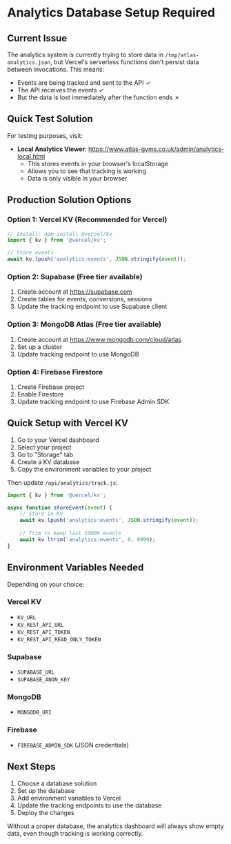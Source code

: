 # Analytics Database Setup Required

## Current Issue
The analytics system is currently trying to store data in `/tmp/atlas-analytics.json`, but Vercel's serverless functions don't persist data between invocations. This means:
- Events are being tracked and sent to the API ✓
- The API receives the events ✓
- But the data is lost immediately after the function ends ✗

## Quick Test Solution
For testing purposes, visit:
- **Local Analytics Viewer**: https://www.atlas-gyms.co.uk/admin/analytics-local.html
  - This stores events in your browser's localStorage
  - Allows you to see that tracking is working
  - Data is only visible in your browser

## Production Solution Options

### Option 1: Vercel KV (Recommended for Vercel)
```javascript
// Install: npm install @vercel/kv
import { kv } from '@vercel/kv';

// Store events
await kv.lpush('analytics:events', JSON.stringify(event));
```

### Option 2: Supabase (Free tier available)
1. Create account at https://supabase.com
2. Create tables for events, conversions, sessions
3. Update the tracking endpoint to use Supabase client

### Option 3: MongoDB Atlas (Free tier available)
1. Create account at https://www.mongodb.com/cloud/atlas
2. Set up a cluster
3. Update tracking endpoint to use MongoDB

### Option 4: Firebase Firestore
1. Create Firebase project
2. Enable Firestore
3. Update tracking endpoint to use Firebase Admin SDK

## Quick Setup with Vercel KV

1. Go to your Vercel dashboard
2. Select your project
3. Go to "Storage" tab
4. Create a KV database
5. Copy the environment variables to your project

Then update `/api/analytics/track.js`:

```javascript
import { kv } from '@vercel/kv';

async function storeEvent(event) {
    // Store in KV
    await kv.lpush('analytics:events', JSON.stringify(event));
    
    // Trim to keep last 10000 events
    await kv.ltrim('analytics:events', 0, 9999);
}
```

## Environment Variables Needed
Depending on your choice:

### Vercel KV
- `KV_URL`
- `KV_REST_API_URL`
- `KV_REST_API_TOKEN`
- `KV_REST_API_READ_ONLY_TOKEN`

### Supabase
- `SUPABASE_URL`
- `SUPABASE_ANON_KEY`

### MongoDB
- `MONGODB_URI`

### Firebase
- `FIREBASE_ADMIN_SDK` (JSON credentials)

## Next Steps
1. Choose a database solution
2. Set up the database
3. Add environment variables to Vercel
4. Update the tracking endpoints to use the database
5. Deploy the changes

Without a proper database, the analytics dashboard will always show empty data, even though tracking is working correctly.